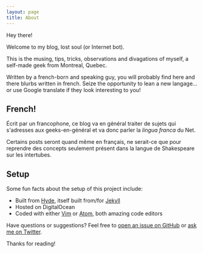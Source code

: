 ```yaml
---
layout: page
title: About
---
```


Hey there!

Welcome to my blog, lost soul (or Internet bot).

This is the musing, tips, tricks, observations and divagations of myself, a self-made geek from Montreal, Quebec.

Written by a french-born and speaking guy, you will probably find here and there blurbs written in french. Seize the opportunity to lean a new langage... or use Google translate if they look interesting to you!

## French!

Écrit par un francophone, ce blog va en général traiter de sujets qui s'adresses aux geeks-en-général et va donc parler la _lingua franca_ du Net.

Certains posts seront quand même en français, ne serait-ce que pour reprendre des concepts seulement présent dans la langue de Shakespeare sur les intertubes.

## Setup

Some fun facts about the setup of this project include:

* Built from [Hyde](http://andhyde.com/), itself built from/for [Jekyll](http://jekyllrb.com)
* Hosted on DigitalOcean
* Coded with either [Vim](http://www.vim.org) or [Atom](http://Atom.io), both amazing code editors

Have questions or suggestions? Feel free to [open an issue on GitHub](https://github.com/bencaron/patentemoi.ca/issues/new) or [ask me on Twitter](https://twitter.com/bencaron).

Thanks for reading!
